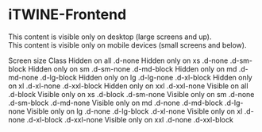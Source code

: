 # iTWINE-Frontend

<!-- Visible only on Desktop (Large screens and up) -->
<div class="d-none d-lg-block">
  This content is visible only on desktop (large screens and up).
</div>

<!-- Visible only on Mobile (Small screens and below) -->
<div class="d-block d-md-none">
  This content is visible only on mobile devices (small screens and below).
</div>


Screen size	Class
Hidden on all	.d-none
Hidden only on xs	.d-none .d-sm-block
Hidden only on sm	.d-sm-none .d-md-block
Hidden only on md	.d-md-none .d-lg-block
Hidden only on lg	.d-lg-none .d-xl-block
Hidden only on xl	.d-xl-none .d-xxl-block
Hidden only on xxl	.d-xxl-none
Visible on all	.d-block
Visible only on xs	.d-block .d-sm-none
Visible only on sm	.d-none .d-sm-block .d-md-none
Visible only on md	.d-none .d-md-block .d-lg-none
Visible only on lg	.d-none .d-lg-block .d-xl-none
Visible only on xl	.d-none .d-xl-block .d-xxl-none
Visible only on xxl	.d-none .d-xxl-block
